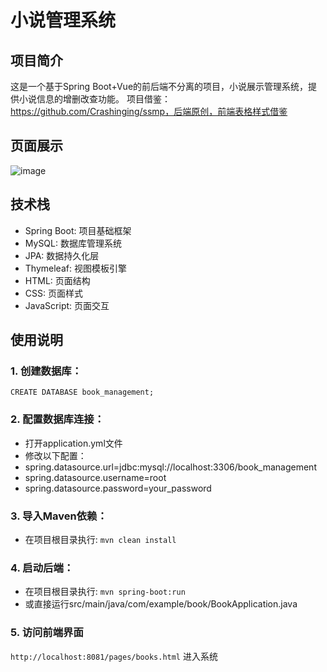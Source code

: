 # 小说管理系统

## 项目简介
这是一个基于Spring Boot+Vue的前后端不分离的项目，小说展示管理系统，提供小说信息的增删改查功能。
项目借鉴：https://github.com/Crashinging/ssmp，后端原创，前端表格样式借鉴

## 页面展示
![image](https://github.com/user-attachments/assets/b748c82a-b00d-45a8-b270-72562c8ba39e)



## 技术栈
- Spring Boot: 项目基础框架
- MySQL: 数据库管理系统
- JPA: 数据持久化层
- Thymeleaf: 视图模板引擎
- HTML: 页面结构
- CSS: 页面样式
- JavaScript: 页面交互


## 使用说明
### 1. 创建数据库：
`CREATE DATABASE book_management;`
### 2. 配置数据库连接：
   - 打开application.yml文件
   - 修改以下配置：
   - spring.datasource.url=jdbc:mysql://localhost:3306/book_management
   - spring.datasource.username=root
   - spring.datasource.password=your_password
### 3. 导入Maven依赖：
   - 在项目根目录执行: `mvn clean install`
### 4. 启动后端：
   - 在项目根目录执行: `mvn spring-boot:run`
   - 或直接运行src/main/java/com/example/book/BookApplication.java
### 5. 访问前端界面
`http://localhost:8081/pages/books.html` 进入系统

